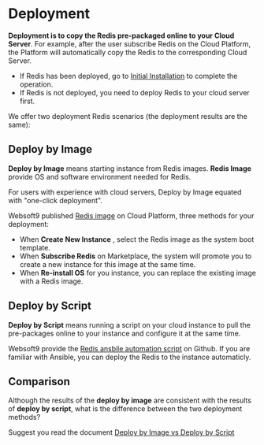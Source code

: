# Deployment

**Deployment is to copy the Redis pre-packaged online to your Cloud Server**. For example, after the user subscribe Redis on the Cloud Platform, the Platform will automatically copy the Redis to the corresponding Cloud Server.

- If Redis has been deployed, go to [Initial Installation](/zh/stack-installation.md) to complete the operation.
- If Redis is not deployed, you need to deploy Redis to your cloud server first.

We offer two deployment Redis scenarios (the deployment results are the same):

## Deploy by Image

**Deploy by Image** means starting instance from Redis images. **Redis Image** provide OS and software environment needed for Redis.

For users with experience with cloud servers, Deploy by Image equated with "one-click deployment".

Websoft9 published [Redis image](https://apps.websoft9.com/redis) on Cloud Platform, three methods for your deployment:

* When **Create New Instance** , select the Redis image as the system boot template.
* When **Subscribe Redis** on Marketplace, the system will promote you to create a new instance for this image at the same time.
* When **Re-install OS** for you instance, you can replace the existing image with a Redis image.

## Deploy by Script

**Deploy by Script** means running a script on your cloud instance to pull the pre-packages online to your instance and configure it at the same time.

Websoft9 provide the [Redis ansbile automation script](https://github.com/Websoft9/ansible-redis) on Github. If you are familiar with Ansible, you can deploy the Redis to the instance automaticly.

## Comparison

Although the results of the **deploy by image** are consistent with the results of **deploy by script**, what is the difference between the two deployment methods?

Suggest you read the document [Deploy by Image vs Deploy by Script](https://support.websoft9.com/docs/faq/bz-product.html#deployment-comparison)